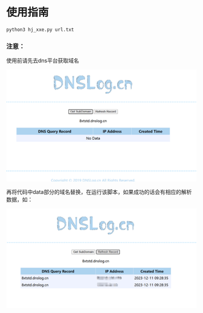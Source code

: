 # 使用指南

```sh
python3 hj_xxe.py url.txt
```

### 注意：

使用前请先去dns平台获取域名

![image-20231211092611480](./readme.assets/image-20231211092611480.png)

再将代码中data部分的域名替换，在运行该脚本，如果成功的话会有相应的解析数据，如：

![image-20231211092915084](./readme.assets/image-20231211092915084.png)
